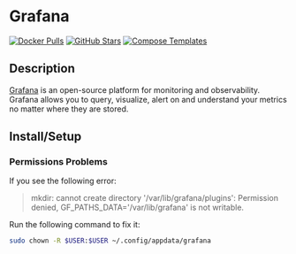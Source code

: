 # Grafana

[![Docker Pulls](https://img.shields.io/docker/pulls/grafana/grafana?style=flat-square&color=607D8B&label=docker%20pulls&logo=docker)](https://hub.docker.com/r/grafana/grafana)
[![GitHub Stars](https://img.shields.io/github/stars/grafana/grafana?style=flat-square&color=607D8B&label=github%20stars&logo=github)](https://github.com/grafana/grafana)
[![Compose Templates](https://img.shields.io/static/v1?style=flat-square&color=607D8B&label=compose&message=templates)](https://github.com/GhostWriters/DockSTARTer/tree/master/compose/.apps/grafana)

## Description

[Grafana](https://grafana.com/) is an open-source platform for monitoring and observability. Grafana allows you to query, visualize, alert on and understand your metrics no matter where they are stored.

## Install/Setup

### Permissions Problems

If you see the following error:

>mkdir: cannot create directory '/var/lib/grafana/plugins': Permission denied,
GF_PATHS_DATA='/var/lib/grafana' is not writable.

Run the following command to fix it:

```bash
sudo chown -R $USER:$USER ~/.config/appdata/grafana
```
